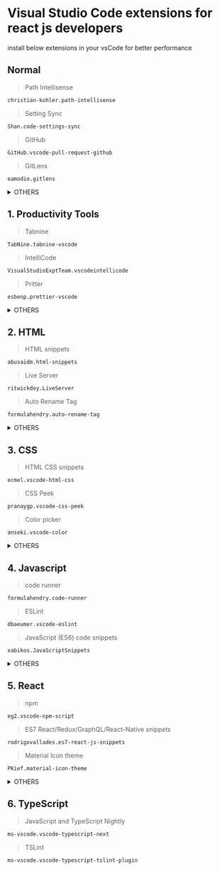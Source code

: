 # Visual Studio Code extensions for react js developers #
install below extensions in your vsCode for better performance








## Normal ##

>Path Intellisense
```
christian-kohler.path-intellisense
```
>Setting Sync
```
Shan.code-settings-sync
```
>GitHub
```
GitHub.vscode-pull-request-github
```
>GitLens
```
eamodio.gitlens
```

<details><summary>OTHERS</summary>
<p>

* live preview 

```
   ms-vscode.live-server
```


* code spell checker

```
streetsidesoftware.code-spell-checker
```

</p>
</details>

## 1. Productivity Tools ##
>Tabnine
```
TabNine.tabnine-vscode
```
 >IntelliCode
```
VisualStudioExptTeam.vscodeintellicode
```
 >Pritter
```
esbenp.prettier-vscode
```


<details><summary>OTHERS</summary>
<p>

* Beautify

```
HookyQR.beautify
```

</p>
</details>

## 2. HTML ##
> HTML snippets
 ```
 abusaidm.html-snippets
 ```
>Live Server
```
ritwickdey.LiveServer
```
>Auto Rename Tag
```
formulahendry.auto-rename-tag
```

<details><summary>OTHERS</summary>
<p>

* Auto Close Tag 

```
 formulahendry.auto-close-tag
```

</p>
</details>

 ## 3. CSS ##
 > HTML CSS snippets
```
ecmel.vscode-html-css
```
 >CSS Peek
 ```
 pranaygp.vscode-css-peek
 ```
 >Color picker
 ```
 anseki.vscode-color
 ```
<details><summary>OTHERS</summary>
<p>

* Tailwind CSS IntelliSense 

```
 bradlc.vscode-tailwindcss
```

</p>
</details>
 

## 4. Javascript
>code runner
```
formulahendry.code-runner
```
>ESLint
```
dbaeumer.vscode-eslint
```
>JavaScript (ES6) code snippets
```
xabikos.JavaScriptSnippets
```

<details><summary>OTHERS</summary>
<p>

* Bracket Pair Colorizer 

```
CoenraadS.bracket-pair-colorizer
```

</p>
</details>

## 5. React ##
> npm
```
eg2.vscode-npm-script
```
>ES7 React/Redux/GraphQL/React-Native snippets
```
rodrigovallades.es7-react-js-snippets
```
>Material Icon theme
```
PKief.material-icon-theme
```

<details><summary>OTHERS</summary>
<p>

* Babel Javascript  

```
mgmcdermott.vscode-language-babel
```

*  REST client 

```
humao.rest-client
```

* Thunder Client 

```
rangav.vscode-thunder-client
```

</p>
</details>


## 6. TypeScript ##
>JavaScript and TypeScript Nightly
```
ms-vscode.vscode-typescript-next
```
>TSLint
```
ms-vscode.vscode-typescript-tslint-plugin
```

